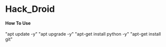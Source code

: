 # Hack_Droid
#### How To Use 
"apt update -y"
"apt upgrade -y"
"apt-get install python -y"
"apt-get install git"
